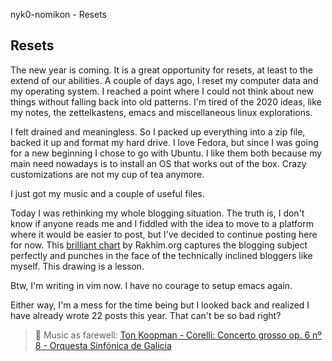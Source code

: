nyk0-nomikon - Resets

## Resets

The new year is coming. It is a great opportunity for resets, at least to the extend of our abilities. A couple of days ago, I reset my computer data and my operating system. I reached a point where I could not think about new things without falling back into old patterns. I'm tired of the 2020 ideas, like my notes, the zettelkastens, emacs and miscellaneous linux explorations.

I felt drained and meaningless. So I packed up everything into a zip file, backed it up and format my hard drive. I love Fedora, but since I was going for a new beginning I chose to go with Ubuntu. I like them both because my main need nowadays is to install an OS that works out of the box. Crazy customizations are not my cup of tea anymore.

I just got my music and a couple of useful files.

Today I was rethinking my whole blogging situation. The truth is, I don't know if anyone reads me and I fiddled with the idea to move to a platform where it would be easier to post, but I've decided to continue posting here for now. This [brilliant chart](https://rakhim.org/honestly-undefined/19/) by Rakhim.org captures the blogging subject perfectly and punches in the face of the technically inclined bloggers like myself. This drawing is a lesson.

Btw, I'm writing in vim now. I have no courage to setup emacs again.

Either way, I'm a mess for the time being but I looked back and realized I have already wrote 22 posts this year. That can't be so bad right?

> 🎼 Music as farewell: [Ton Koopman - Corelli: Concerto grosso op. 6 nº 8 - Orquesta Sinfónica de Galicia](https://www.youtube.com/watch?v=I8gl1TCz6a0)

